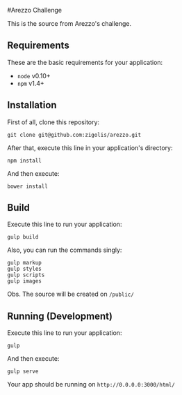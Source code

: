#Arezzo Challenge

This is the source from Arezzo's challenge.

## Requirements

These are the basic requirements for your application:

* ```node``` v0.10+
* ```npm```  v1.4+

## Installation

First of all, clone this repository:

	git clone git@github.com:zigolis/arezzo.git

After that, execute this line in your application's directory:

    npm install

And then execute:

    bower install
    
## Build

Execute this line to run your application:

    gulp build

Also, you can run the commands singly:

    gulp markup
    gulp styles
    gulp scripts
    gulp images
    
Obs. The source will be created on ```/public/```

## Running (Development)

Execute this line to run your application:

    gulp
    
And then execute:

    gulp serve
    
Your app should be running on ```http://0.0.0.0:3000/html/```